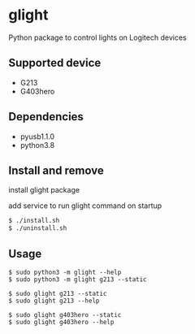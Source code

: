 # glight
Python package to control lights on Logitech devices

## Supported device
- G213
- G403hero

## Dependencies
- pyusb1.1.0
- python3.8

## Install and remove

install glight package

add service to run glight command on startup

```bash
$ ./install.sh
$ ./uninstall.sh
```

## Usage
```
$ sudo python3 -m glight --help
$ sudo python3 -m glight g213 --static

$ sudo glight g213 --static
$ sudo glight g213 --help

$ sudo glight g403hero --static
$ sudo glight g403hero --help
```
